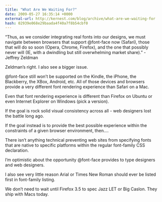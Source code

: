 ```yaml
---
title: "What Are We Waiting For?"
date: 2009-05-27 16:35:14 +0000
external-url: http://kernest.com/blog/archive/what-are-we-waiting-for
hash: 02939e068e29baada4f40a7f8b54cbf0
---
```


“Thus, as we consider integrating real fonts into our designs, we must navigate between browsers that support @font-face now (Safari), those that will do so soon (Opera, Chrome, Firefox), and the one that possibly never will (IE, with a dwindling but still overwhelming market share).”  - Jeffrey Zeldman

Zeldman’s right. I also see a bigger issue.

@font-face still won’t be supported on the Kindle, the iPhone, the Blackberry, the XBox, Android, etc. All of those devices and browsers provide a very different font rendering experience than Safari on a Mac.

Even that font rendering experience is different than Firefox on Ubuntu or even Internet Explorer on Windows (pick a version).

If the goal is rock solid visual consistency across all - web designers lost the battle long ago. 

If the goal instead is to provide the best possible experience within the constraints of a given browser environment, then….

There isn’t anything technical preventing web sites from specifying fonts that are native to specific platforms within the regular font-family CSS declaration.

I’m optimistic about the opportunity  @font-face provides to type designers and web designers. 

I also see very little reason Arial or Times New Roman should ever be listed first in font-family listing.

We don’t need to wait until Firefox 3.5 to spec Jazz LET or Big Caslon. They ship with Macs today.

